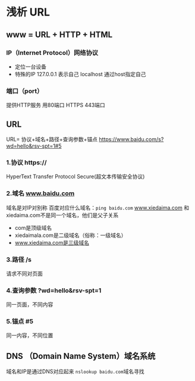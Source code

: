 # 浅析 URL
## www = URL + HTTP + HTML
### IP（Internet Protocol）网络协议
  * 定位一台设备
  * 特殊的IP 
  127.0.0.1 表示自己
  localhost 通过host指定自己
### 端口（port）
  提供HTTP服务 用80端口
     HTTPS    443端口
## URL
URL= 协议+域名+路径+查询参数+锚点
https://www.baidu.com/s?wd=hello&rsv-spt=1#5
### 1.协议 https://
  HyperText Transfer Protocol Secure(超文本传输安全协议)

### 2.域名 www.baidu.com
  域名是对IP对别称
  百度对应什么域名：`ping baidu.com`
  www.xiedaima.com 和xiedaima.com不是同一个域名，他们是父子关系
* com是顶级域名
* xiedaimala.com是二级域名（俗称：一级域名）
* www.xiedaima.com是三级域名

### 3.路径 /s
请求不同对页面
### 4.查询参数 ?wd=hello&rsv-spt=1
同一页面，不同内容
### 5.锚点 #5
同一内容，不同位置

## DNS （Domain Name System）域名系统
域名和IP是通过DNS对应起来
`nslookup baidu.com`域名寻找

